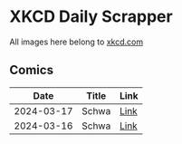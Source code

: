 # XKCD Daily Scrapper

All images here belong to [xkcd.com](https://xkcd.com "xkcd.com")

## Comics

| Date | Title | Link |
| ---- | ----- | ---- |
| 2024-03-17 | Schwa | [Link](./2024-03-17_Schwa "Schwa") |
| 2024-03-16 | Schwa | [Link](./2024-03-16_Schwa "Schwa") |